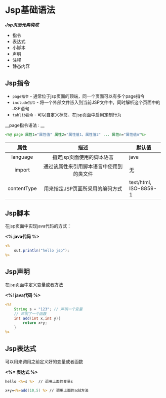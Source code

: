 Jsp基础语法
===

___Jsp页面元素构成___

- 指令
- 表达式
- 小脚本
- 声明
- 注释
- 静态内容



Jsp指令
---

- `page指令` - 通常位于jsp页面的顶端，同一个页面可以有多个page指令
- `include指令` - 将一个外部文件嵌入到当前JSP文件中，同时解析这个页面中的JSP语句
- `tablib指令` - 可以自定义标签，在jsp页面中启用定制行为



__page指令语法 : __

```jsp
<%@ page 属性1="属性值" 属性2="属性值1，属性值2" ... 属性n="属性值n"%>
```

|    属性     |                   描述                   | 默认值                     |
| :---------: | :--------------------------------------: | -------------------------- |
|  language   |        指定jsp页面使用的脚本语言         | java                       |
|   import    | 通过该属性来引用脚本语言中使用到的类文件 | 无                         |
| contentType |     用来指定JSP页面所采用的编码方式      | text/html,<br />ISO-8859-1 |



## Jsp脚本

在jsp页面中实现java代码的方式：

__<% java代码 %>__

```jsp
<%
	out.println("hello jsp");
%>
```





## Jsp声明

在jsp页面中定义变量或者方法

__<%! java代码 %>__

```jsp
<%!
	String s = "123"; // 声明一个变量
	// 声明了一个函数
	int add(int x,int y){
        return x+y;
    }
%>
```



## Jsp表达式

可以用来调用之前定义好的变量或者函数

__<%= 表达式 %>__

```jsp
hello <%=s %>  // 调用上面的变量s

x+y=<%=add(10,5) %> // 调用上面的add方法
```





